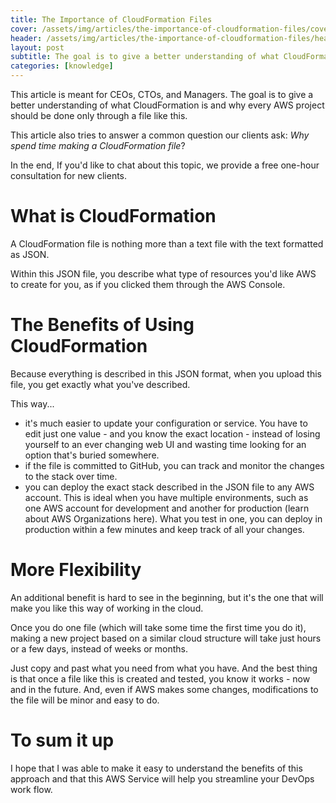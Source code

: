 ```yaml
---
title: The Importance of CloudFormation Files
cover: /assets/img/articles/the-importance-of-cloudformation-files/cover.png
header: /assets/img/articles/the-importance-of-cloudformation-files/header.png
layout: post
subtitle: The goal is to give a better understanding of what CloudFormation is and why every AWS project should be done only through a file like this.
categories: [knowledge]
---
```


This article is meant for CEOs, CTOs, and Managers. The goal is to give a better understanding of what CloudFormation is and why every AWS project should be done only through a file like this. 

This article also tries to answer a common question our clients ask: *Why spend time making a CloudFormation file*?

In the end, If you'd like to chat about this topic, we provide a free one-hour consultation for new clients.

# What is CloudFormation

A CloudFormation file is nothing more than a text file with the text formatted as JSON.

Within this JSON file, you describe what type of resources you'd like AWS to create for you, as if you clicked them through the AWS Console.

# The Benefits of Using CloudFormation

Because everything is described in this JSON format, when you upload this file, you get exactly what you've described.

This way...

- it's much easier to update your configuration or service. You have to edit just one value - and you know the exact location - instead of losing yourself to an ever changing web UI and wasting time looking for an option that's buried somewhere.
- if the file is committed to GitHub, you can track and monitor the changes to the stack over time.
- you can deploy the exact stack described in the JSON file to any AWS account. This is ideal when you have multiple environments, such as one AWS account for development and another for production (learn about AWS Organizations here). What you test in one, you can deploy in production within a few minutes and keep track of all your changes.

# More Flexibility

An additional benefit is hard to see in the beginning, but it's the one that will make you like this way of working in the cloud.

Once you do one file (which will take some time the first time you do it), making a new project based on a similar cloud structure will take just hours or a few days, instead of weeks or months.

Just copy and past what you need from what you have. And the best thing is that once a file like this is created and tested, you know it works - now and in the future. And, even if AWS makes some changes, modifications to the file will be minor and easy to do.

# To sum it up

I hope that I was able to make it easy to understand the benefits of this approach and that this AWS Service will help you streamline your DevOps work flow.
